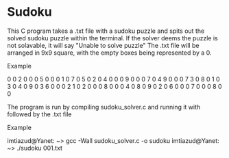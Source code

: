 # Sudoku
This C program takes a .txt file with a sudoku puzzle and spits out the solved sudoku puzzle within the terminal. If the solver deems the puzzle is not solavable, it will say "Unable to solve puzzle"
The .txt file will be arranged in 9x9 square, with the empty boxes being represented by a 0.

Example

0 0 2 0 0 0 5 0 0 
0 1 0 7 0 5 0 2 0 
4 0 0 0 9 0 0 0 7 
0 4 9 0 0 0 7 3 0 
8 0 1 0 3 0 4 0 9 
0 3 6 0 0 0 2 1 0 
2 0 0 0 8 0 0 0 4 
0 8 0 9 0 2 0 6 0 
0 0 7 0 0 0 8 0 0

The program is run by compiling sudoku_solver.c and running it with followed by the .txt file

Example

imtiazud@Yanet: ~> gcc -Wall sudoku_solver.c -o sudoku
imtiazud@Yanet: ~> ./sudoku 001.txt
